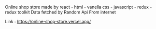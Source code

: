 Online shop store made by react - html - vanella css - javascript - redux - redux toolkit
Data fetched by Random Api From internet 

Link : https://online-shop-store.vercel.app/
